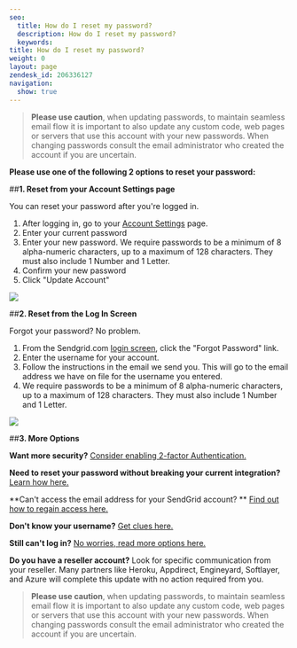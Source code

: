```yaml
---
seo:
  title: How do I reset my password?
  description: How do I reset my password?
  keywords:
title: How do I reset my password?
weight: 0
layout: page
zendesk_id: 206336127
navigation:
  show: true
---
```


>**Please use caution**, when updating passwords, to maintain seamless email flow it is important to also update any custom code, web pages or servers that use this account with your new passwords.  When changing passwords consult the email administrator who created the account if you are uncertain.

**Please use one of the following 2 options to reset your password:** 


 

##**1. Reset from your Account Settings page**

You can reset your password after you're logged in. 

1. After logging in, go to your [Account Settings](https://sendgrid.com/user/account) page.
2. Enter your current password
3. Enter your new password. We require passwords to be a minimum of 8 alpha-numeric characters, up to a maximum of 128 characters. They must also include 1 Number and 1 Letter. 
4. Confirm your new password
5. Click "Update Account" 

![](http://g.recordit.co/T8WfjGWG9k.gif)

 

 

##**2. Reset from the Log In Screen**

Forgot your password? No problem. 

1. From the Sendgrid.com  [login screen](https://sendgrid.com/marketing/login), click the "Forgot Password" link.
2. Enter the username for your account. 
3. Follow the instructions in the email we send you. This will go to the email address we have on file for the username you entered. 
4. We require passwords to be a minimum of 8 alpha-numeric characters, up to a maximum of 128 characters. They must also include 1 Number and 1 Letter. 

![]({{root_url}}/images/forgotpassword.gif)



 

##**3. More Options**  

**Want more security?** [Consider enabling 2-factor Authentication.]({{root_url}}/Classroom/Basics/Security/setting_up_2_factor_authentication.html)

**Need to reset your password without breaking your current integration?** [Learn how here.]({{root_url}}/Classroom/Basics/Account/resetting_your_password_without_breaking_current_integrations.html)

**Can't access the email address for your SendGrid account?  ** [Find out how to regain access here.]({{root_url}}/Classroom/Troubleshooting/Account_Administration/cant_access_the_email_address_on_file_for_your_sendgrid_account.html)

**Don't know your username?**   [Get clues here.]({{root_url}}/Classroom/Troubleshooting/Account_Administration/recovering_your_username.html)

**Still can't log in?** [No worries, read more options here.]({{root_url}}/Classroom/Troubleshooting/Account_Administration/cant_log_in_to_your_account.html)

**Do you have a reseller account?**  Look for specific communication from your reseller.  Many partners like Heroku, Appdirect, Engineyard, Softlayer, and Azure will complete this update with no action required from you.


>**Please use caution**, when updating passwords, to maintain seamless email flow it is important to also update any custom code, web pages or servers that use this account with your new passwords.  When changing passwords consult the email administrator who created the account if you are uncertain.
